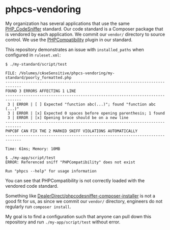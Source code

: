 # phpcs-vendoring

My organization has several applications that use the same [PHP_CodeSniffer][] standard.
Our code standard is a Composer package that is vendored by each application.
We commit our `vendor/` directory to source control.
We use the [PHPCompatibility][] plugin in our standard.

This repository demonstrates an issue with `installed_paths` when configured in `ruleset.xml`:

```
$ ./my-standard/script/test

FILE: /Volumes/cAseSensitive/phpcs-vendoring/my-standard/poorly_formatted.php
-----------------------------------------------------------------------------
FOUND 3 ERRORS AFFECTING 1 LINE
-----------------------------------------------------------------------------
 3 | ERROR | [ ] Expected "function abc(...)"; found "function abc (...)"
 3 | ERROR | [x] Expected 0 spaces before opening parenthesis; 1 found
 3 | ERROR | [x] Opening brace should be on a new line
-----------------------------------------------------------------------------
PHPCBF CAN FIX THE 2 MARKED SNIFF VIOLATIONS AUTOMATICALLY
-----------------------------------------------------------------------------

Time: 61ms; Memory: 10MB

$ ./my-app/script/test
ERROR: Referenced sniff "PHPCompatibility" does not exist

Run "phpcs --help" for usage information
```


You can see that PHPCompatibility is not correctly loaded with the vendored code standard.

Something like [DealerDirect/phpcodesniffer-composer-installer][] is not a good fit for us,
as since we commit our `vendor/` directory, engineers do not regularly run `composer install`.

My goal is to find a configuration such that anyone can pull down this
repository and run `./my-app/script/test` without error.

[PHP_CodeSniffer]: https://github.com/squizlabs/PHP_CodeSniffer
[PHPCompatibility]: https://github.com/PHPCompatibility/PHPCompatibility
[DealerDirect/phpcodesniffer-composer-installer]: https://github.com/DealerDirect/phpcodesniffer-composer-installer
